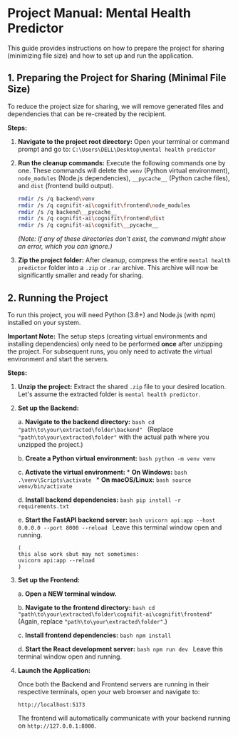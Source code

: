 # Project Manual: Mental Health Predictor

This guide provides instructions on how to prepare the project for sharing (minimizing file size) and how to set up and run the application.

## 1. Preparing the Project for Sharing (Minimal File Size)

To reduce the project size for sharing, we will remove generated files and dependencies that can be re-created by the recipient.

**Steps:**

1.  **Navigate to the project root directory:**
    Open your terminal or command prompt and go to:
    `C:\Users\DELL\Desktop\mental health predictor`

2.  **Run the cleanup commands:**
    Execute the following commands one by one. These commands will delete the `venv` (Python virtual environment), `node_modules` (Node.js dependencies), `__pycache__` (Python cache files), and `dist` (frontend build output).

    ```bash
    rmdir /s /q backend\venv
    rmdir /s /q cognifit-ai\cognifit\frontend\node_modules
    rmdir /s /q backend\__pycache__
    rmdir /s /q cognifit-ai\cognifit\frontend\dist
    rmdir /s /q cognifit-ai\cognifit\__pycache__
    ```
    *(Note: If any of these directories don't exist, the command might show an error, which you can ignore.)*

3.  **Zip the project folder:**
    After cleanup, compress the entire `mental health predictor` folder into a `.zip` or `.rar` archive. This archive will now be significantly smaller and ready for sharing.

## 2. Running the Project

To run this project, you will need Python (3.8+) and Node.js (with npm) installed on your system.

**Important Note:** The setup steps (creating virtual environments and installing dependencies) only need to be performed **once** after unzipping the project. For subsequent runs, you only need to activate the virtual environment and start the servers.

**Steps:**

1.  **Unzip the project:**
    Extract the shared `.zip` file to your desired location. Let's assume the extracted folder is `mental health predictor`.

2.  **Set up the Backend:**

    a.  **Navigate to the backend directory:**
        ```bash
        cd "path\to\your\extracted\folder\backend"
        ```
        (Replace `"path\to\your\extracted\folder"` with the actual path where you unzipped the project.)

    b.  **Create a Python virtual environment:**
        ```bash
        python -m venv venv
        ```

    c.  **Activate the virtual environment:**
        *   **On Windows:**
            ```bash
            .\venv\Scripts\activate
            ```
        *   **On macOS/Linux:**
            ```bash
            source venv/bin/activate
            ```

    d.  **Install backend dependencies:**
        ```bash
        pip install -r requirements.txt
        ```

    e.  **Start the FastAPI backend server:**
        ```bash
        uvicorn api:app --host 0.0.0.0 --port 8000 --reload
        ```
        Leave this terminal window open and running.

        (
        this also work sbut may not sometimes:     
        uvicorn api:app --reload
        )

3.  **Set up the Frontend:**

    a.  **Open a NEW terminal window.**

    b.  **Navigate to the frontend directory:**
        ```bash
        cd "path\to\your\extracted\folder\cognifit-ai\cognifit\frontend"
        ```
        (Again, replace `"path\to\your\extracted\folder"`.)

    c.  **Install frontend dependencies:**
        ```bash
        npm install
        ```

    d.  **Start the React development server:**
        ```bash
        npm run dev
        ```
        Leave this terminal window open and running.

4.  **Launch the Application:**

    Once both the Backend and Frontend servers are running in their respective terminals, open your web browser and navigate to:

    `http://localhost:5173`

    The frontend will automatically communicate with your backend running on `http://127.0.0.1:8000`.
